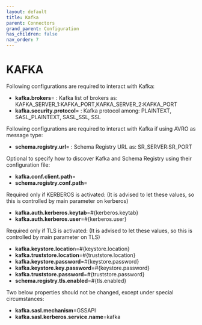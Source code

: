 ```yaml
---
layout: default
title: Kafka
parent: Connectors
grand_parent: Configuration
has_children: false
nav_order: 7
---
```


# KAFKA

Following configurations are required to interact with Kafka:

- **kafka.brokers**= : Kafka list of brokers as: KAFKA_SERVER_1:KAFKA_PORT,KAFKA_SERVER_2:KAFKA_PORT
- **kafka.security.protocol**= : Kafka protocol among: PLAINTEXT, SASL_PLAINTEXT, SASL_SSL, SSL

Following configurations are required to interact with Kafka if using AVRO as message type:

- **schema.registry.url**= : Schema Registry URL as: SR_SERVER:SR_PORT


Optional to specify how to discover Kafka and Schema Registry using their configuration file:

- **kafka.conf.client.path**=
- **schema.registry.conf.path**=


Required only if KERBEROS is activated: (It is advised to let these values, so this is controlled by main parameter on kerberos)

- **kafka.auth.kerberos.keytab**=#{kerberos.keytab}
- **kafka.auth.kerberos.user**=#{kerberos.user}

Required only if TLS is activated: (It is advised to let these values, so this is controlled by main parameter on TLS)

- **kafka.keystore.locatio**n=#{keystore.location}
- **kafka.truststore.location**=#{truststore.location}
- **kafka.keystore.password**=#{keystore.password}
- **kafka.keystore.key.password**=#{keystore.password}
- **kafka.truststore.password**=#{truststore.password}
- **schema.registry.tls.enabled**=#{tls.enabled}

Two below properties should not be changed, except under special circumstances:

- **kafka.sasl.mechanism**=GSSAPI
- **kafka.sasl.kerberos.service.name**=kafka
